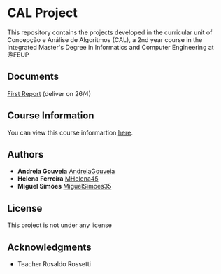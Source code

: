 # CAL Project

This repository contains the projects developed in the curricular unit of Concepção e Análise de Algoritmos (CAL), a 2nd year course in the Integrated Master's Degree in Informatics and Computer Engineering at @FEUP

## Documents

[First Report](https://docs.google.com/document/d/1AGKhUdNql7b3Uazu_u5M-XGEagKo91VOpkwq8qdkG0k/edit#heading=h.tk692og19ylr) (deliver on 26/4)

## Course Information

You can view this course informartion [here](https://sigarra.up.pt/feup/pt/ucurr_geral.ficha_uc_view?pv_ocorrencia_id=419999).

## Authors

* **Andreia Gouveia** [AndreiaGouveia](https://github.com/AndreiaGouveia)
* **Helena Ferreira** [MHelena45](https://github.com/MHelena45)
* **Miguel Simões** [MiguelSimoes35](https://github.com/MiguelSimoes35)

## License

This project is not under any license

## Acknowledgments

* Teacher Rosaldo Rossetti
